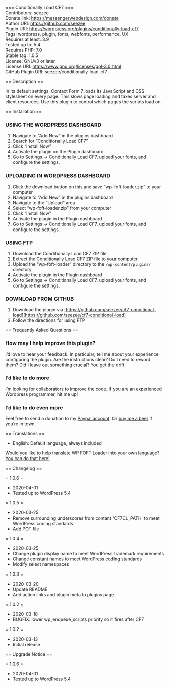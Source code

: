 === Conditionally Load CF7 ===  
Contributors: seezee  
Donate link: https://messengerwebdesign.com/donate  
Author URI: https://github.com/seezee  
Plugin URI: https://wordpress.org/plugins/conditionally-load-cf7  
Tags: wordpress, plugin, fonts, webfonts, performance, UX  
Requires at least: 3.9  
Tested up to: 5.4  
Requires PHP: 7.0  
Stable tag: 1.0.5  
License: GNUv3 or later  
License URI: https://www.gnu.org/licenses/gpl-3.0.html  
GitHub Plugin URI: seezee/conditionally-load-cf7  

== Description ==

In its default settings, Contact Form 7 loads its JavaScript and CSS stylesheet on every page. This slows page loading and taxes server and client resources. Use this plugin to control which pages the scripts load on.

== Installation ==

### USING THE WORDPRESS DASHBOARD
1. Navigate to “Add New” in the plugins dashboard
2. Search for “Conditionally Load CF7”
3. Click “Install Now”
4. Activate the plugin on the Plugin dashboard
5. Go to Settings -> Conditionally Load CF7, upload your fonts, and configure the settings.

### UPLOADING IN WORDPRESS DASHBOARD
1. Click the download button on this and save “wp-foft-loader.zip” to your computer
2. Navigate to “Add New” in the plugins dashboard
3. Navigate to the “Upload” area
4. Select “wp-foft-loader.zip” from your computer
5. Click “Install Now”
6. Activate the plugin in the Plugin dashboard
7. Go to Settings -> Conditionally Load CF7, upload your fonts, and configure the settings.

### USING FTP
1. Download the Conditionally Load CF7 ZIP file
2. Extract the Conditionally Load CF7 ZIP file to your computer
3. Upload the “wp-foft-loader” directory to the `/wp-content/plugins/` directory
4. Activate the plugin in the Plugin dashboard
5. Go to Settings -> Conditionally Load CF7, upload your fonts, and configure the settings.

### DOWNLOAD FROM GITHUB
1. Download the plugin via [https://github.com/seezee/cf7-conditional-load](https://github.com/seezee/cf7-conditional-load)
2. Follow the directions for using FTP

== Frequently Asked Questions ==

### How may I help improve this plugin?

I’d love to hear your feedback. In particular, tell me about your experience configuring the plugin. Are the instructions clear? Do I need to reword them? Did I leave out something crucial? You get the drift.

### I’d like to do more

I’m looking for collaborators to improve the code. If you are an experienced Wordpress programmer, hit me up!

### I’d like to do even more

Feel free to send a donation to my [Paypal account](https://paypal.me/messengerwebdesign?locale.x=en_US). Or [buy me a beer](https://buymeacoff.ee/chrisjzahller) if you’re in town.

== Translations ==

* English: Default language, always included

Would you like to help translate WP FOFT Loader into your own language? [You can do that here!](https://translate.wordpress.org/projects/wp-plugins/cf7-conditional-load)

== Changelog ==

= 1.0.6 =
* 2020-04-01
* Tested up to WordPress 5.4

= 1.0.5 =
* 2020-03-25
* Remove surrounding underscores from contant 'CF7CL_PATH' to meet WordPress coding standards
* Add POT file

= 1.0.4 =
* 2020-03-25
* Change plugin display name to meet WordPress trademark requirements
* Change constant names to meet WordPress coding standards
* Modify select namespaces

= 1.0.3 =
* 2020-03-20
* Update README
* Add action links and plugin meta to plugins page

= 1.0.2 =
* 2020-03-18
* BUGFIX: lower wp_enqueue_scripts priority so it fires after CF7

= 1.0.2 =
* 2020-03-13
* Initial release

== Upgrade Notice ==

= 1.0.6 =
* 2020-04-01
* Tested up to WordPress 5.4

